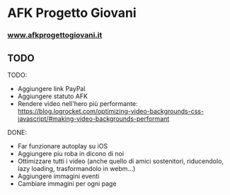 # AFK Progetto Giovani
### www.afkprogettogiovani.it

## TODO
TODO:
- Aggiungere link PayPal
- Aggiungere statuto AFK
- Rendere video nell'hero più performante: https://blog.logrocket.com/optimizing-video-backgrounds-css-javascript/#making-video-backgrounds-performant

DONE:
- Far funzionare autoplay su iOS
- Aggiungere piu roba in dicono di noi
- Ottimizzare tutti i video (anche quello di amici sostenitori, riducendolo, lazy loading, trasformandolo in webm...)
- Aggiungere immagini eventi
- Cambiare immagini per ogni page <Title /> (le scelgo io)
- Rendere il link nella nav della pagina attuale rosa
- Creare delle variabili CSS per tutti i padding, font size, color ecc.
- Impostare bene la tipografia nel layout, regolare line-height, margin, padding ecc., ci dovrà (purtroppo) molto probabilmente essere h1 poi h2 poi h3 ecc.
- Impostare cose usate ovunque nel layout, tipo img: max-width 100%
- Negli elenchi a punti tipo I NOSTRI OBIETTIVI e event-card, rendere la roba icona-lista un componente e farlo meglio
- Controllare tutte le pagine
- Controllare tutti i componenti:
    X BulletPoint
    X Button
    X ButtonLink
    X CitationCard
    X ContactInfo
    X EventCard
    X Footer
    X Header
    X Hero
    X PageTitle
    X PastEventCard
- Lavorare al modale per EventCard
- Nei pulsanti, fare in modo che si possa personalizzare l'icona usando class fa ecc. come nei bulletpoint, magari mettere predefinita nei props la freccia a destra
- Inserire delle immagini al posto dei placeholder, anche la stessa immagine a caso, per vedere se funziona tutto correttamente
- Ricontrollare tutte le pagine e tutti i componenti e ottimizzarli per mobile/desktop
- Controllare robe inutilizzate negli import ecc.
- Scegliere un valore giusto per @media screen and (min-width: 1000px) ovvero il breakpoint mobile/desktop

